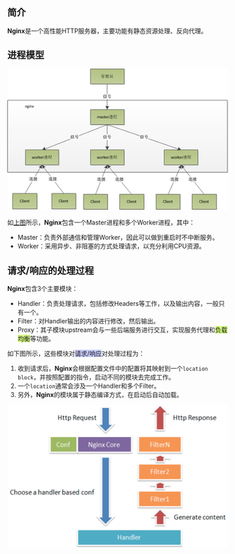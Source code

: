 ## 简介

**Nginx**是一个高性能HTTP服务器，主要功能有静态资源处理、反向代理。



## 进程模型

![](../images/4/nginx_process_model.png)

如[上图](https://www.cnblogs.com/youclk/p/8422378.html)所示，**Nginx**包含一个Master进程和多个Worker进程，其中：

- Master：负责外部通信和管理Worker，因此可以做到重启时不中断服务。
- Worker：采用异步、非阻塞的方式处理请求，以充分利用CPU资源。



## 请求/响应的处理过程

**Nginx**包含3个主要模块：

- Handler：负责处理请求，包括修改Headers等工作，以及输出内容，一般只有一个。
- Filter：对Handler输出的内容进行修改，然后输出。
- Proxy：其子模块upstream会与一些后端服务进行交互，实现服务代理和<span style=background:#d4fe7f>负载均衡</span>等功能。

如下图所示，这些模块对<span style=background:#c9ccff>请求/响应</span>对处理过程为：

1. 收到请求后，**Nginx**会根据配置文件中的配置将其映射到一个`location block`，并按照配置的指令，启动不同的模块去完成工作。
2. 一个`location`通常会涉及一个Handler和多个Filter。
3. 另外，**Nginx**的模块属于静态编译方式，在启动后自动加载。

![](../images/4/nginx_processing.png)

